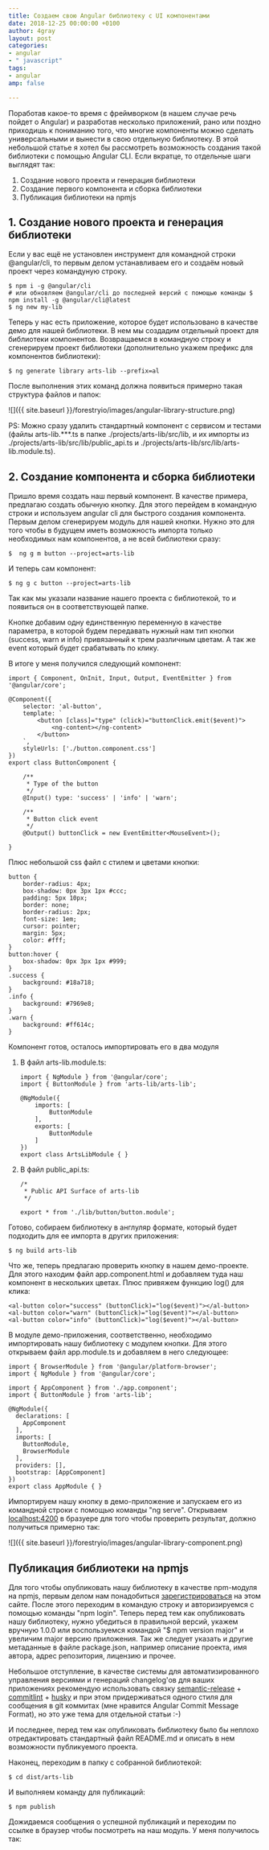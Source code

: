 ```yaml
---
title: Создаем свою Angular библиотеку с UI компонентами
date: 2018-12-25 00:00:00 +0100
author: 4gray
layout: post
categories:
- angular
- " javascript"
tags:
- angular
amp: false

---
```

Поработав какое-то время с фреймворком (в нашем случае речь пойдет о Angular) и разработав несколько приложений, рано или поздно приходишь к пониманию того, что многие компоненты можно сделать универсальными и вынести в свою отдельную библиотеку. В этой небольшой статье я хотел бы рассмотреть возможность создания такой библиотеки с помощью Angular CLI.
Если вкратце, то отдельные шаги выглядят так:

1. Создание нового проекта и генерация библиотеки
2. Создание первого компонента и сборка библиотеки
3. Публикация библиотеки на npmjs

## 1. Создание нового проекта и генерация библиотеки

Если у вас ещё не установлен инструмент для командной строки @angular/cli, то первым делом устанавливаем его и создаём новый проект через командуную строку.

    $ npm i -g @angular/cli
    # или обновляем @angular/cli до последней версий с помощью команды $ npm install -g @angular/cli@latest
    $ ng new my-lib

Теперь у нас есть приложение, которое будет использовано в качестве демо для нашей библиотеки. В нем мы создадим отдельный проект для библиотеки компонентов. Возвращаемся в командную строку и сгенерируем проект библиотеки (дополнительно укажем префикс для компонентов библиотеки):

    $ ng generate library arts-lib --prefix=al

После выполнения этих команд должна появиться примерно такая структура файлов и папок:

![]({{ site.baseurl }}/forestryio/images/angular-library-structure.png)

PS: Можно сразу удалить стандартный компонент с сервисом и тестами (файлы arts-lib.***.ts в папке ./projects/arts-lib/src/lib, и их импорты из ./projects/arts-lib/src/lib/public_api.ts и ./projects/arts-lib/src/lib/arts-lib.module.ts).

## 2. Создание компонента и сборка библиотеки

Пришло время создать наш первый компонент. В качестве примера, предлагаю создать обычную кнопку. Для этого перейдем в командную строки и используем angular cli для быстрого создания компонента. Первым делом сгенерируем модуль для нашей кнопки. Нужно это для того чтобы в будущем иметь возможность импорта только необходимых нам компонентов, а не всей библиотеки сразу:

    $  ng g m button --project=arts-lib

И теперь сам компонент:

    $ ng g c button --project=arts-lib

Так как мы указали название нашего проекта с библиотекой, то и появиться он в соответствующей папке.

Кнопке добавим одну единственную переменную в качестве параметра, в которой будем передавать нужный нам тип кнопки (success, warn и info) привязанный к трем различным цветам. А так же event который будет срабатывать по клику.

В итоге у меня получился следующий компонент:

    import { Component, OnInit, Input, Output, EventEmitter } from '@angular/core';
    
    @Component({
        selector: 'al-button',
        template: `
            <button [class]="type" (click)="buttonClick.emit($event)">
                <ng-content></ng-content>
            </button>
        `,
        styleUrls: ['./button.component.css']
    })
    export class ButtonComponent {
    
        /**
         * Type of the button
         */
        @Input() type: 'success' | 'info' | 'warn';
    
        /**
         * Button click event
         */
        @Output() buttonClick = new EventEmitter<MouseEvent>();
    
    }

Плюс небольшой css файл с стилем и цветами кнопки:

    button {
        border-radius: 4px;
        box-shadow: 0px 3px 1px #ccc;
        padding: 5px 10px;
        border: none;
        border-radius: 2px;
        font-size: 1em;
        cursor: pointer;
        margin: 5px;
        color: #fff;
    }
    button:hover {
        box-shadow: 0px 3px 1px #999;
    }
    .success {
        background: #18a718;
    }
    .info {
        background: #7969e8;
    }
    .warn {
        background: #ff614c;
    }

Компонент готов, осталось импортировать его в два модуля

1. В файл arts-lib.module.ts:

       import { NgModule } from '@angular/core';
       import { ButtonModule } from 'arts-lib/arts-lib';
       
       @NgModule({
           imports: [
               ButtonModule
           ],
           exports: [
               ButtonModule
           ]
       })
       export class ArtsLibModule { }
       
2. В файл public_api.ts:

       /*
        * Public API Surface of arts-lib
        */
       
       export * from './lib/button/button.module';
       

Готово, собираем библиотеку в англуляр формате, который будет подходить для ее импорта в других приложения:

    $ ng build arts-lib

Что же, теперь предлагаю проверить кнопку в нашем демо-проекте. Для этого находим файл app.component.html и добавляем туда наш компонент в нескольких цветах. Плюс привяжем функцию log() для клика:

    <al-button color="success" (buttonClick)="log($event)"></al-button>
    <al-button color="warn" (buttonClick)="log($event)"></al-button>
    <al-button color="info" (buttonClick)="log($event)"></al-button>

В модуле демо-приложения, соответственно, необходимо импортировать нашу библиотеку с модулем кнопки. Для этого открываем файл app.module.ts и добавляем в него следующее:

    import { BrowserModule } from '@angular/platform-browser';
    import { NgModule } from '@angular/core';
    
    import { AppComponent } from './app.component';
    import { ButtonModule } from 'arts-lib';
    
    @NgModule({
      declarations: [
        AppComponent
      ],
      imports: [
        ButtonModule,
        BrowserModule
      ],
      providers: [],
      bootstrap: [AppComponent]
    })
    export class AppModule { }

Импортируем нашу кнопку в демо-приложение и запускаем его из командной строки с помощью команды "ng serve". Открываем [localhost:4200](http://localhost:4200) в бразуере для того чтобы проверить результат, должно получиться примерно так:

![]({{ site.baseurl }}/forestryio/images/angular-library-component.png)

## Публикация библиотеки на npmjs

Для того чтобы опубликовать нашу библиотеку в качестве npm-модуля на npmjs, первым делом нам понадобиться [зарегистрироваться](https://www.npmjs.com/signup) на этом сайте. После этого переходим в командую строку и авторизируемся с помощью команды "npm login". Теперь перед тем как опубликовать нашу библиотеку, нужно убедиться в правильной версий, укажем вручную 1.0.0 или воспользуемся командой "$ npm version major" и увеличим major версию приложения. Так же следует указать и другие метаданные в файле package.json, например описание проекта, имя автора, адрес репозитория, лицензию и прочее.

Небольшое отступление, в качестве системы для автоматизированного управления версиями и генераций changelog'ов для ваших приложениях рекомендую использовать связку [semantic-release](https://github.com/semantic-release/semantic-release) + [commitlint](https://github.com/marionebl/commitlint) + [husky](https://github.com/typicode/husky) и при этом придерживаться одного стиля для сообщения в git коммитах (мне нравится Angular Commit Message Format), но это уже тема для отдельной статьи :-)

И последнее, перед тем как опубликовать библиотеку было бы неплохо отредактировать стандартный файл README.md и описать в нем возможности публикуемого проекта.

Наконец, переходим в папку с собранной библиотекой:

    $ cd dist/arts-lib

И выполняем команду для публикаций:

    $ npm publish

Дожидаемся сообщения о успешной публикаций и переходим по ссылке в браузер чтобы посмотреть на наш модуль. У меня получилось так: